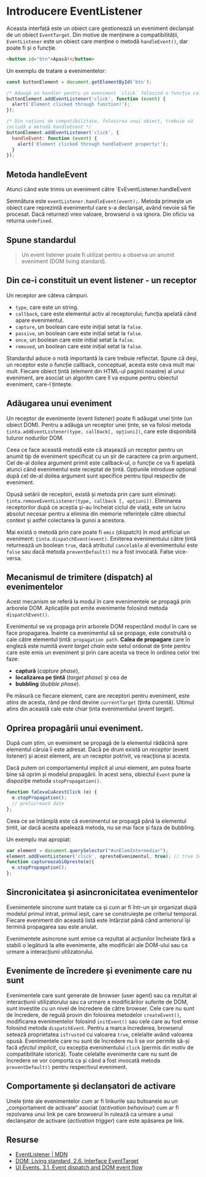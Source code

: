 # Introducere EventListener

Aceasta interfață este un obiect care gestionează un eveniment declanșat de un obiect `EventTarget`. Din motive de menținere a compatibilității, `EventListener` este un obiect care menține o metodă `handleEvent()`, dar poate fi și o funcție.

```html
<button id="btn">Apasă!</button>
```

Un exemplu de tratare a evenimentelor:

```javascript
const buttonElement = document.getElementById('btn');

/* Adaugă un handler pentru un eveniment `click` folosind o funcție callback. */
buttonElement.addEventListener('click', function (event) {
  alert('Element clicked through function!');
});

/* Din rațiuni de compatibilitate, folosirea unui obiect, trebuie să
includă o metodă handleEvent */
buttonElement.addEventListener('click', {
  handleEvent: function (event) {
    alert('Element clicked through handleEvent property!');
  }
});
```

## Metoda handleEvent

Atunci când este trimis un eveniment către `EvEventListener.handleEvent

Semnătura este `eventListener.handleEvent(event);`. Metoda primește un obiect care reprezintă evenimentul care s-a declanșat, având nevoie să fie procesat. Dacă returnezi vreo valoare, browserul o va ignora. Din oficiu va returna `undefined`.

## Spune standardul

> Un event listener poate fi utilizat pentru a observa un anumit eveniment (DOM living standard).

## Din ce-i constituit un event listener - un receptor

Un receptor are câteva câmpuri.

-   `type`, care este un string.
-   `callback`, care este elementul activ al receptorului; funcția apelată când apare evenimentul.
-   `capture`, un boolean care este inițial setat la `false`.
-   `passive`, un boolean care este inițial setat la `false`.
-   `once`, un boolean care este inițial setat la `false`.
-   `removed`, un boolean care este inițial setat la `false`.

Standardul aduce o notă importantă la care trebuie reflectat. Spune că deși, un receptor este o funcție callback, conceptual, acesta este ceva mult mai mult. Fiecare obiect țintă (element din HTML-ul paginii noastre) al unui eveniment, are asociat un algoritm care îl va expune pentru obiectul eveniment, care-l țintește.

## Adăugarea unui eveniment

Un receptor de evenimente (event listener) poate fi adăugat unei ținte (un obiect DOM). Pentru a adăuga un receptor unei ținte, se va folosi metoda `ținta.addEventListener(type, callback[, opțiuni])`, care este disponibilă tuturor nodurilor DOM.

Ceea ce face această metodă este că atașează un receptor pentru un anumit tip de eveniment specificat cu un șir de caractere ca prim argument. Cel de-al doilea argument primit este callback-ul, o funcție ce va fi apelată atunci când evenimentul este receptat de țintă. Opțiunile introduse opțional după cel de-al doilea argument sunt specifice pentru tipul respectiv de eveniment.

Opusă setării de receptori, există și metoda prin care sunt eliminați: `ținta.removeEventListener(type, callback [, opțiuni])`. Eliminarea receptorilor după ce aceștia și-au încheiat ciclul de viață, este un lucru absolut necesar pentru a elimina din memorie referințele către obiectul context și astfel colectarea la gunoi a acestora.

Mai există o metodă prin care poate fi `emis` (dispatch) în mod artificial un eveniment: `ținta.dispatchEvent(event)`. Emiterea evenimentului către țintă returnează un boolean `true`, dacă atributul `cancelable` al evenimentului este `false` sau dacă metoda `preventDefault()` nu a fost invocată. False vice-versa.

## Mecanismul de trimitere (dispatch) al evenimentelor

Acest mecanism se referă la modul în care evenimentele se propagă prin arborele DOM. Aplicațiile pot emite evenimente folosind metoda `dispatchEvent()`.

Evenimentul se va propaga prin arborele DOM respectând modul în care se face propagarea. Înainte ca evenimentul să se propage, este construită o cale către elementul țintă: `propagation path`. **Calea de propagare** care în engleză este numită *event target chain* este setul ordonat de ținte pentru care este emis un eveniment și prin care acesta va trece în ordinea celor trei faze:

-   **captură** (*capture phase*),
-   **localizarea pe țintă** (*target phase*) și cea de
-   **bubbling** (*bubble phase*).

Pe măsură ce fiecare element, care are receptori pentru eveniment, este *atins* de acesta, rând pe rând devine `currentTarget` (ținta curentă). Ultimul atins din această cale este chiar ținta evenimentului (*event target*).

## Oprirea propagării unui eveniment.

După cum știm, un eveniment se propagă de la elementul rădăcină spre elementul căruia îi este adresat. Dacă pe drum există un *receptor* (event listener) și acest element, are un receptor potrivit, va reacționa și acesta.

Dacă putem ori comportamentul implicit al unui element, am putea foarte bine să oprim și modelul propagării. În acest sens, obiectul `Event` pune la dispoziție metoda `stopPropagation()`.

```javascript
function faCevaCuAcestClick (e) {
  e.stopPropagation();
  // prelucrează date
};
```

Ceea ce se întâmplă este că evenimentul se propagă până la elementul țintit, iar dacă acesta apelează metoda, nu se mai face și faza de bubbling.

Un exemplu mai apropiat:

```javascript
var element = document.querySelector("#unElemIntermediar");
element.addEventListener('click', opresteEvenimentul, true); // true înseamnă să capturezi evenimentul
function captureazaSiOpreste(e){
  e.stopPropagation();
};
```

## Sincronicitatea și asincronicitatea evenimentelor

Evenimentele sincrone sunt tratate ca și cum ar fi într-un șir organizat după modelul primul intrat, primul ieșit, care se construiește pe criteriul temporal. Fiecare eveniment din această listă este întârziat pănă când anteriorul își termină propagarea sau este anulat.

Evenimentele asincrone sunt emise ca rezultat al acțiunilor încheiate fără a stabili o legătură la alte evenimente, alte modificări ale DOM-ului sau ca urmare a interacțiunii utilizatorului.

## Evenimente de încredere și evenimente care nu sunt

Evenimentele care sunt generate de browser (user agent) sau ca rezultat al interacțiunii utilizatorului sau ca urmare a modificărilor suferite de DOM, sunt investite cu un nivel de încredere de către browser. Cele care nu sunt de încredere, de regulă provin din folosirea metodelor `createEvent()`, modificarea evenimentelor folosind `initEvent()` sau cele care au fost emise folosind metoda `dispatchEvent`. Pentru a marca încrederea, browserul setează proprietatea `isTrusted` cu valoarea `true`, celelalte având valoarea opusă. Evenimentele care nu sunt de încredere nu li se vor permite să-și facă *efectul implicit*, cu excepția evenimentului `click` (permis din motiv de compatibilitate istorică). Toate celelalte evenimente care nu sunt de încredere se vor comporta ca și când a fost invocată metoda `preventDefault()` pentru respectivul eveniment.

## Comportamente și declanșatori de activare

Unele ținte ale evenimentelor cum ar fi linkurile sau butoanele au un „comportament de activare” asociat (*activation behaviour*) cum ar fi rezolvarea unui link pe care browserul în rulează ca urmare a unui declanșator de activare (*activation trigger*) care este apăsarea pe link.

## Resurse

- [EventListener | MDN](https://developer.mozilla.org/en-US/docs/Web/API/EventListener)
- [DOM: Living standard, 2.6. Interface EventTarget](https://dom.spec.whatwg.org/#concept-event-listener)
- [UI Events. 3.1. Event dispatch and DOM event flow](https://www.w3.org/TR/DOM-Level-3-Events/#event-flow)
